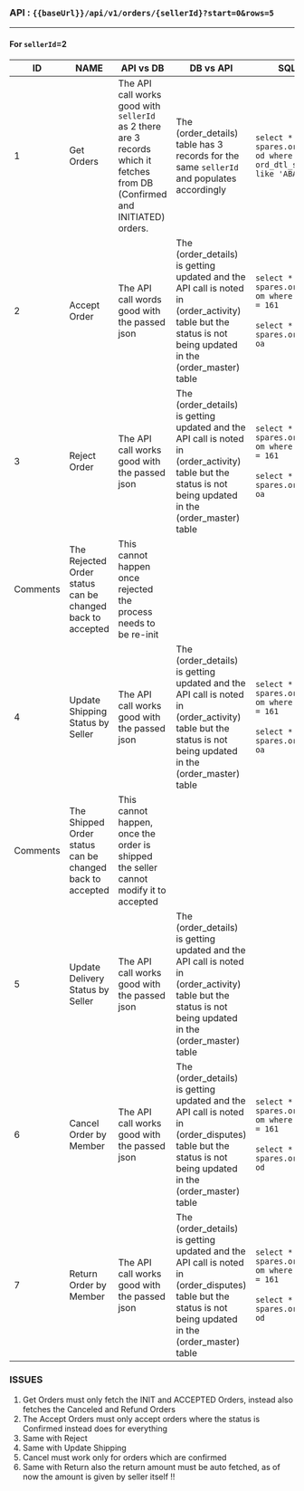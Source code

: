
### API : `{{baseUrl}}/api/v1/orders/{sellerId}?start=0&rows=5`

----

#### For `sellerId`=2 

| ID       | NAME                                                      | API vs DB                                                                                                                   | DB vs API                                                                                                                                                  | SQL QUERY                                                                                                              |
| -------- | --------------------------------------------------------- | --------------------------------------------------------------------------------------------------------------------------- | ---------------------------------------------------------------------------------------------------------------------------------------------------------- | ---------------------------------------------------------------------------------------------------------------------- |
| 1        | Get Orders                                                | The API call works good with `sellerId` as 2 there are 3 records which it fetches from DB (Confirmed and INITIATED) orders. | The (order_details) table has 3 records for the same `sellerId` and populates accordingly                                                                  | ```select * from spares.order_details od where ord_dtl_status not like 'ABANDONED'<br>```                              |
| 2        | Accept Order                                              | The API call words good with the passed json                                                                                | The (order_details) is getting updated and the API call is noted in (order_activity) table but the status is not being updated in the (order_master) table | ```select * from spares.order_master om where ord_mstr_id = 161```<br><br>```select * from spares.order_activity oa``` |
| 3        | Reject Order                                              | The API call works good with the passed json                                                                                | The (order_details) is getting updated and the API call is noted in (order_activity) table but the status is not being updated in the (order_master) table | ```select * from spares.order_master om where ord_mstr_id = 161```<br><br>```select * from spares.order_activity oa``` |
| Comments | The Rejected Order status can be changed back to accepted | This cannot happen once rejected the process needs to be re-init                                                            |                                                                                                                                                            |                                                                                                                        |
| 4        | Update Shipping Status by Seller                          | The API call works good with the passed json                                                                                | The (order_details) is getting updated and the API call is noted in (order_activity) table but the status is not being updated in the (order_master) table | ```select * from spares.order_master om where ord_mstr_id = 161```<br><br>```select * from spares.order_activity oa``` |
| Comments | The Shipped Order status can be changed back to accepted  | This cannot happen, once the order is shipped the seller cannot modify it to accepted                                       |                                                                                                                                                            |                                                                                                                        |
| 5        | Update Delivery Status by Seller                          | The API call works good with the passed json                                                                                | The (order_details) is getting updated and the API call is noted in (order_activity) table but the status is not being updated in the (order_master) table |                                                                                                                        |
| 6        | Cancel Order by Member                                    | The API call works good with the passed json                                                                                | The (order_details) is getting updated and the API call is noted in (order_disputes) table but the status is not being updated in the (order_master) table | ```select * from spares.order_master om where ord_mstr_id = 161```<br><br>```select * from spares.order_disputes od``` |
| 7        | Return Order by Member                                    | The API call works good with the passed json                                                                                | The (order_details) is getting updated and the API call is noted in (order_disputes) table but the status is not being updated in the (order_master) table | ```select * from spares.order_master om where ord_mstr_id = 161```<br><br>```select * from spares.order_disputes od``` |

### ISSUES

1) Get Orders must only fetch the INIT and ACCEPTED Orders, instead also fetches the Canceled and Refund Orders
2) The Accept Orders must only accept orders where the status is Confirmed instead does for everything
3) Same with Reject
4) Same with Update Shipping
5) Cancel must work only for orders which are confirmed 
6) Same with Return also the return amount must be auto fetched, as of now the amount is given by seller itself !!


